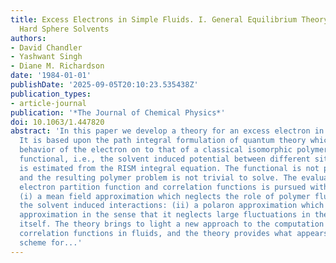 ```yaml
---
title: Excess Electrons in Simple Fluids. I. General Equilibrium Theory for Classical
  Hard Sphere Solvents
authors:
- David Chandler
- Yashwant Singh
- Diane M. Richardson
date: '1984-01-01'
publishDate: '2025-09-05T20:10:23.535438Z'
publication_types:
- article-journal
publication: '*The Journal of Chemical Physics*'
doi: 10.1063/1.447820
abstract: 'In this paper we develop a theory for an excess electron in simple fluids.
  It is based upon the path integral formulation of quantum theory which maps the
  behavior of the electron on to that of a classical isomorphic polymer. The influence
  functional, i.e., the solvent induced potential between different sites on the polymer,
  is estimated from the RISM integral equation. The functional is not pair decomposable
  and the resulting polymer problem is not trivial to solve. The evaluation of the
  electron partition function and correlation functions is pursued with two approximations:
  (i) a mean field approximation which neglects the role of polymer fluctuations on
  the solvent induced interactions: (ii) a polaron approximation which is a linear
  approximation in the sense that it neglects large fluctuations in the polymer structure
  itself. The theory brings to light a new approach to the computation of multiparticle
  correlation functions in fluids, and the theory provides what appears to be a practical
  scheme for...'
---
```

